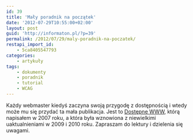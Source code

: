 ```yaml
---
id: 39
title: 'Mały poradnik na początek'
date: '2012-07-29T10:55:00+02:00'
layout: post
guid: 'http://informaton.pl/?p=39'
permalink: /2012/07/29/maly-poradnik-na-poczatek/
restapi_import_id:
    - 5ca8405547793
categories:
    - artykuły
tags:
    - dokumenty
    - poradnik
    - tutorial
    - WCAG
---
```


Każdy webmaster kiedyś zaczyna swoją przygodę z dostępnością i wtedy może mu się przydać ta mała publikacja. Jest to [Dostępne WWW](http://www.firr.org.pl/uploads/PUB/FIRR_Dostepne_WWW.pdf), którą napisałem w 2007 roku, a która była wznowiona z niewielkimi uaktualnieniami w 2009 i 2010 roku. Zapraszam do lektury i dzielenia się uwagami.